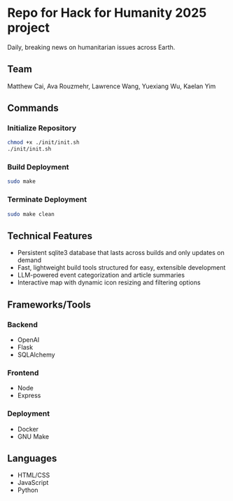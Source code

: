 # Repo for Hack for Humanity 2025 project
Daily, breaking news on humanitarian issues across Earth.

## Team
Matthew Cai, Ava Rouzmehr, Lawrence Wang, Yuexiang Wu, Kaelan Yim

## Commands
### Initialize Repository
```bash
chmod +x ./init/init.sh
./init/init.sh
```

### Build Deployment
```bash
sudo make
```

### Terminate Deployment
```bash
sudo make clean
```

## Technical Features
- Persistent sqlite3 database that lasts across builds and only updates on demand  
- Fast, lightweight build tools structured for easy, extensible development  
- LLM-powered event categorization and article summaries  
- Interactive map with dynamic icon resizing and filtering options  

## Frameworks/Tools
### Backend
- OpenAI
- Flask
- SQLAlchemy

### Frontend
- Node
- Express

### Deployment
- Docker
- GNU Make

## Languages
- HTML/CSS
- JavaScript
- Python